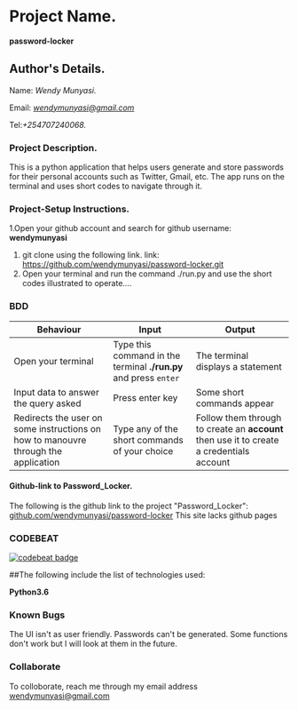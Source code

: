# Project Name.
**password-locker**

## Author's Details.
Name: *Wendy Munyasi.*

Email: *wendymunyasi@gmail.com*

Tel:*+254707240068.*



### Project Description.
This is a python application that helps users generate and store passwords for their personal accounts such as Twitter, Gmail, etc. The app runs on the terminal and uses short codes to navigate through it.


### Project-Setup Instructions.

1.Open your github account and search for github username: **wendymunyasi**

1. git clone using the following link.
   link: https://github.com/wendymunyasi/password-locker.git
2. Open your terminal and run the command ./run.py and use the short codes illustrated to operate....

### BDD

| Behaviour | Input | Output |
| --------- | ------| ------ |
|Open your terminal|Type this command in the terminal **./run.py** and press  `enter`|The terminal displays a statement|
|Input data to answer the query asked   |Press enter key |Some short commands appear
|Redirects the user on some instructions on how to manouvre through the application| Type any of the short commands of your choice | Follow them through to create an **account** then use it to create a credentials account|

#### Github-link to Password_Locker.
The following is the github link to the project "Password_Locker": [github.com/wendymunyasi/password-locker](https://github.com/wendymunyasi/password-locker)
This site lacks github pages
 
### CODEBEAT
[![codebeat badge](https://codebeat.co/badges/570ebdad-5058-4edf-842c-2283d6a47ab0)](https://codebeat.co/projects/github-com-wendymunyasi-password-locker-dev)


##The following include the list of technologies used:

**Python3.6**

### Known Bugs

The UI isn't as user friendly.
Passwords can't be generated.
Some functions don't work but I will look at them in the future.

### Collaborate

To colloborate, reach me through my email address wendymunyasi@gmail.com